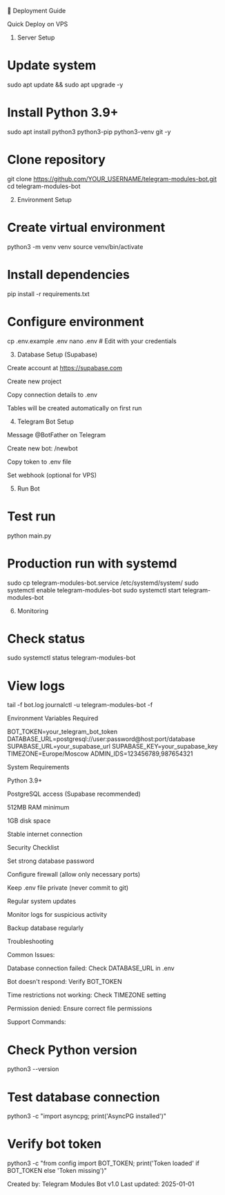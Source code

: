 🚀 Deployment Guide

Quick Deploy on VPS

1. Server Setup

# Update system
sudo apt update && sudo apt upgrade -y

# Install Python 3.9+
sudo apt install python3 python3-pip python3-venv git -y

# Clone repository
git clone https://github.com/YOUR_USERNAME/telegram-modules-bot.git
cd telegram-modules-bot


2. Environment Setup

# Create virtual environment
python3 -m venv venv
source venv/bin/activate

# Install dependencies
pip install -r requirements.txt

# Configure environment
cp .env.example .env
nano .env  # Edit with your credentials


3. Database Setup (Supabase)





Create account at https://supabase.com



Create new project



Copy connection details to .env



Tables will be created automatically on first run

4. Telegram Bot Setup





Message @BotFather on Telegram



Create new bot: /newbot



Copy token to .env file



Set webhook (optional for VPS)

5. Run Bot

# Test run
python main.py

# Production run with systemd
sudo cp telegram-modules-bot.service /etc/systemd/system/
sudo systemctl enable telegram-modules-bot
sudo systemctl start telegram-modules-bot


6. Monitoring

# Check status
sudo systemctl status telegram-modules-bot

# View logs
tail -f bot.log
journalctl -u telegram-modules-bot -f


Environment Variables Required

BOT_TOKEN=your_telegram_bot_token
DATABASE_URL=postgresql://user:password@host:port/database
SUPABASE_URL=your_supabase_url
SUPABASE_KEY=your_supabase_key
TIMEZONE=Europe/Moscow
ADMIN_IDS=123456789,987654321


System Requirements





Python 3.9+



PostgreSQL access (Supabase recommended)



512MB RAM minimum



1GB disk space



Stable internet connection

Security Checklist





Set strong database password



Configure firewall (allow only necessary ports)



Keep .env file private (never commit to git)



Regular system updates



Monitor logs for suspicious activity



Backup database regularly

Troubleshooting

Common Issues:





Database connection failed: Check DATABASE_URL in .env



Bot doesn't respond: Verify BOT_TOKEN



Time restrictions not working: Check TIMEZONE setting



Permission denied: Ensure correct file permissions

Support Commands:

# Check Python version
python3 --version

# Test database connection
python3 -c "import asyncpg; print('AsyncPG installed')"

# Verify bot token
python3 -c "from config import BOT_TOKEN; print('Token loaded' if BOT_TOKEN else 'Token missing')"




Created by: Telegram Modules Bot v1.0
Last updated: 2025-01-01
